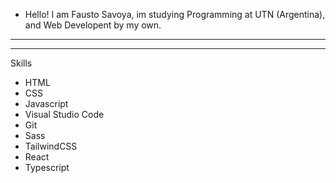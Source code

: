 - Hello! I am Fausto Savoya, im studying Programming at UTN (Argentina), and Web Developent by my own. 

----


----

 Skills
 - HTML
 - CSS
 - Javascript
 - Visual Studio Code
 - Git
 - Sass
 - TailwindCSS
 - React
 - Typescript
 
<!---
FaustoSav/FaustoSav is a ✨ special ✨ repository because its `README.md` (this file) appears on your GitHub profile.
You can click the Preview link to take a look at your changes.
--->

